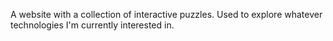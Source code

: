 A website with a collection of interactive puzzles. Used to explore whatever technologies I'm currently interested in.